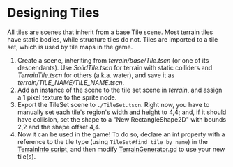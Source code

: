 # Designing Tiles

All tiles are scenes that inherit from a base Tile scene. Most terrain tiles have static bodies, while structure tiles do not. Tiles are imported to a tile set, which is used by tile maps in the game.

1. Create a scene, inheriting from *terrain/base/Tile.tscn* (or one of its descendants). Use *SolidTile.tscn* for terrain with static colliders and *TerrainTile.tscn* for others (a.k.a. water), and save it as *terrain/TILE_NAME/TILE_NAME.tscn*.
2. Add an instance of the scene to the tile set scene in *terrain*, and assign a 1 pixel texture to the sprite node.
3. Export the TileSet scene to `./TileSet.tscn`. Right now, you have to manually set each tile's region's width and height to 4,4; and, if it should have collision, set the shape to a "New RectangleShape2D" with bounds 2,2 and the shape offset 4,4.
4. Now it can be used in the game! To do so, declare an int property with a reference to the tile type (using `TileSet#find_tile_by_name`) in the [TerrainInfo script](/into-the-woods/world/info/terrain/TerrainInfo.gd), and then modify [TerrainGenerator.gd](/into-the-woods/world/generator/terrain/TerrainGenerator.gd) to use your new tile(s).
